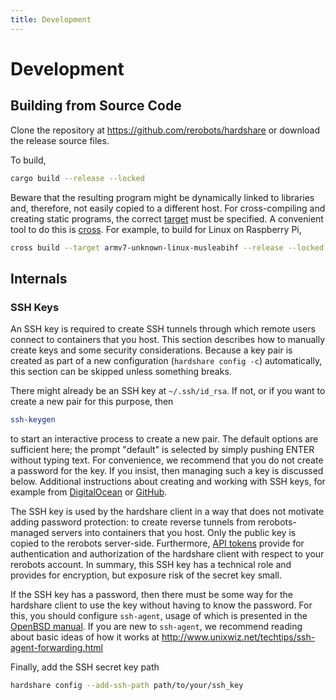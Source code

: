 ```yaml
---
title: Development
---
```


# Development

## Building from Source Code

Clone the repository at <https://github.com/rerobots/hardshare> or download the
release source files.

To build,

```bash
cargo build --release --locked
```

Beware that the resulting program might be dynamically linked to libraries and,
therefore, not easily copied to a different host. For cross-compiling and
creating static programs, the correct
[target](https://doc.rust-lang.org/stable/rustc/platform-support.html)
must be specified.
A convenient tool to do this is [cross](https://github.com/cross-rs/cross).
For example, to build for Linux on Raspberry Pi,

```bash
cross build --target armv7-unknown-linux-musleabihf --release --locked
```


## Internals

### SSH Keys

An SSH key is required to create SSH tunnels through which remote users connect
to containers that you host. This section describes how to manually create keys
and some security considerations. Because a key pair is created as part of a new
configuration (`hardshare config -c`) automatically, this section can be
skipped unless something breaks.

There might already be an SSH key at `~/.ssh/id_rsa`. If not, or if you want to
create a new pair for this purpose, then

```bash
ssh-keygen
```

to start an interactive process to create a new pair. The default options are
sufficient here; the prompt "default" is selected by simply pushing ENTER
without typing text. For convenience, we recommend that you do not create a
password for the key. If you insist, then managing such a key is discussed
below. Additional instructions about creating and working with SSH keys, for
example from [DigitalOcean](https://www.digitalocean.com/community/tutorials/how-to-set-up-ssh-keys--2)
or [GitHub](https://help.github.com/en/github/authenticating-to-github/connecting-to-github-with-ssh).

The SSH key is used by the hardshare client in a way that does not motivate
adding password protection: to create reverse tunnels from rerobots-managed
servers into containers that you host. Only the public key is copied to the
rerobots server-side. Furthermore, [API tokens](/install#api-tokens) provide
for authentication and authorization of the hardshare client with respect to
your rerobots account. In summary, this SSH key has a technical role and
provides for encryption, but exposure risk of the secret key small.

If the SSH key has a password, then there must be some way for the hardshare
client to use the key without having to know the password. For this, you should
configure `ssh-agent`, usage of which is presented in the [OpenBSD manual](
https://man.openbsd.org/OpenBSD-current/man1/ssh-agent.1).
If you are new to `ssh-agent`, we recommend reading about basic ideas of how
it works at <http://www.unixwiz.net/techtips/ssh-agent-forwarding.html>

Finally, add the SSH secret key path

```bash
hardshare config --add-ssh-path path/to/your/ssh_key
```
